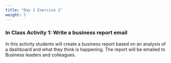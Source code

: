 ```yaml
---
title: "Day 2 Exercise 1"
weight: 5
---
```


### In Class Activity 1: Write a business report email

In this activity students will create a business report based on an analysis of a dashboard and what they think is happening. The report will be emailed to Business leaders and colleagues. 


